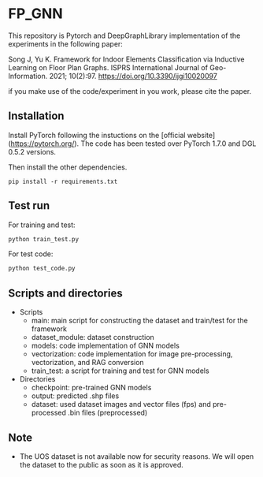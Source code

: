# FP_GNN
This repository is Pytorch and DeepGraphLibrary implementation of the experiments in the following paper:

Song J, Yu K. Framework for Indoor Elements Classification via Inductive Learning on Floor Plan Graphs. ISPRS International Journal of Geo-Information. 2021; 10(2):97. https://doi.org/10.3390/ijgi10020097

if you make use of the code/experiment in you work, please cite the paper.



## Installation

Install PyTorch following the instuctions on the [official website] (https://pytorch.org/). The code has been tested over PyTorch 1.7.0 and DGL 0.5.2 versions.

Then install the other dependencies.

```
pip install -r requirements.txt
```



## Test run

For training and test:

```python
python train_test.py
```

For test code:

```python
python test_code.py
```



## Scripts and directories

* Scripts
  * main: main script for constructing the dataset and train/test for the framework
  * dataset_module: dataset construction
  * models: code implementation of GNN models
  * vectorization: code implementation for image pre-processing, vectorization, and RAG conversion
  * train_test: a script for training and test for GNN models
* Directories
  * checkpoint: pre-trained GNN models
  * output: predicted .shp files
  * dataset: used dataset images and vector files (fps) and pre-processed .bin files (preprocessed) 



## Note

* The UOS dataset is not available now for security reasons. We will open the dataset to the public as soon as it is approved.
